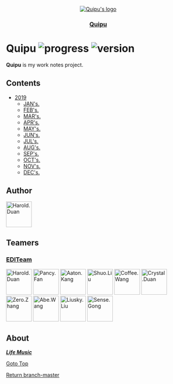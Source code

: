<p align="center">
  <a href="https://github.com/EDITeam/team-worknotes/tree/Harold.Duan"><img src="/static/quipu.png" alt="Quipu's logo" /></a>
</p>
<h3 align="center"><a href="https://github.com/EDITeam/team-worknotes/tree/Harold.Duan">Quipu</a></h3>

# Quipu ![progress](http://progressed.io/bar/52?title=done) ![version](https://img.shields.io/badge/version-1.0.7-blue.svg?cacheSeconds=2592000)

**Quipu** is my work notes project.

## Contents

+ [2019](/2019 '2019')
  + [JAN's.](/2019/1.todo 'January')
  + [FEB's.](/2019/2.todo 'February')
  + [MAR's.](/2019/3.todo 'March')
  + [APR's.](/2019/4.todo 'April')
  + [MAY's.](/2019/5.todo 'May')
  + [JUN's.](/2019/6.todo 'June')
  + [JUL's.](/2019/7.todo 'July')
  + [AUG's.](/2019/8.todo 'August')
  + [SEP's.](/2019/9.todo 'September')
  + [OCT's.](/2019/10.todo 'October')
  + [NOV's.](/2019/11.todo 'November')
  + [DEC's.](/2019/12.todo 'December')

## Author
<p align="left">
<a href="https://github.com/haroldduan"><img src="https://avatars2.githubusercontent.com/u/16353458?s=400&v=4" width="70" alt="Harold.Duan" /></a>
</p>


## Teamers

<h3 align="left">
  <a href="https://github.com/EDITeam">EDITeam</a>
</h3>
<p align="left">
  <a href="https://github.com/haroldduan"><img src="https://avatars2.githubusercontent.com/u/16353458?s=400&v=4" width="70" alt="Harold.Duan" /></a>
  <a href="https://github.com/fancys"><img src="https://avatars3.githubusercontent.com/u/4202696?s=400&v=4" width="70" alt="Pancy.Fan" /></a>
  <a href="https://github.com/Aton5859"><img src="https://avatars2.githubusercontent.com/u/28555389?s=400&v=4" width="70" alt="Aaton.Kang" /></a>
  <a href="https://github.com/LsKeke"><img src="https://avatars1.githubusercontent.com/u/45222954?s=400&v=4" width="70" alt="Shuo.Liu" /></a>
  <a href="https://github.com/wangpenghuix"><img src="https://avatars3.githubusercontent.com/u/43561846?s=400&v=4" width="70" alt="Coffee.Wang" /></a>
  <a href="https://github.com/810688493"><img src="https://avatars1.githubusercontent.com/u/48113336?s=400&v=4" width="70" alt="Crystal.Duan" /></a>
  <a href="https://github.com/okzhangyu"><img src="https://avatars0.githubusercontent.com/u/41094697?s=400&v=4" width="70" alt="Zero.Zhang" /></a>
  <a href="https://github.com/wanghaoAbe"><img src="https://avatars1.githubusercontent.com/u/47651011?s=400&v=4" width="70" alt="Abe.Wang" /></a>
  <a href="https://github.com/liuSky001"><img src="https://avatars2.githubusercontent.com/u/23123638?s=400&v=4" width="70" alt="Liusky.Liu" /></a>
  <a href="https://github.com/gongbaohua"><img src="https://avatars2.githubusercontent.com/u/51986057?s=400&v=4" width="70" alt="Sense.Gong" /></a>
</p>

## About

[***Life Music***](http://music.163.com/song/media/outer/url?id=25730757.mp3)

[Goto Top](#readme) 

[Return branch-master](https://github.com/EDITeam/team-worknotes/tree/master#readme)